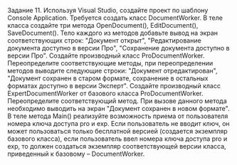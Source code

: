 Задание 11. Используя Visual Studio, создайте проект по шаблону Console Application.
Требуется создать класс DocumentWorker.
В теле класса создайте три метода OpenDocument(), EditDocument(), SaveDocument().
Тело каждого из методов добавьте вывод на экран соответствующих строк: "Документ открыт", "Редактирование документа доступно в версии Про", "Сохранение документа доступно в версии Про".
Создайте производный класс ProDocumentWorker.
Переопределите соответствующие методы, при переопределении методов выводите следующие строки: "Документ отредактирован", "Документ сохранен в старом формате, сохранение в остальных форматах доступно в версии Эксперт".
Создайте производный класс ExpertDocumentWorker от базового класса ProDocumentWorker.
Переопределите соответствующий метод. При вызове данного метода необходимо выводить на экран "Документ сохранен в новом формате".
В теле метода Main() реализуйте возможность приема от пользователя номера ключа доступа pro и exp.
Если пользователь не вводит ключ, он может пользоваться только бесплатной версией (создается экземпляр базового класса), если пользователь ввел номера ключа доступа pro и exp, то должен создаться экземпляр соответствующей версии класса, приведенный к базовому – DocumentWorker.

